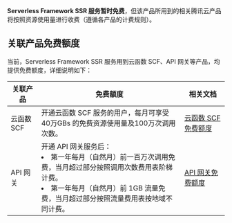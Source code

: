 **Serverless Framework SSR 服务暂时免费**，但该产品所用到的相关腾讯云产品将按照资源使用量进行收费（遵循各产品的计费规则）。

## 关联产品免费额度

当前，Serverless Framework SSR 服务用到云函数 SCF、API 网关等产品，均提供免费额度，详细说明如下：

| 关联产品 | 免费额度 | 相关文档 |
|---------|---------|---------|
| 云函数 SCF | 开通云函数 SCF 服务的用户，每月可享受 40万GBs 的免费资源使用量及100万次调用次数。 | [云函数 SCF 免费额度](https://cloud.tencent.com/document/product/583/12282) |
| API 网关     | 开通 API 网关服务后：<li>第一年每月（自然月）前一百万次调用免费，当月超过部分按照调用次数费用表阶梯计费。</li><li>第一年每月（自然月）前 1GB 流量免费，当月超过部分按照流量费用表按地域不同计费。</li> | [API 网关免费额度](https://cloud.tencent.com/document/product/628/39300#.E5.85.8D.E8.B4.B9.E9.A2.9D.E5.BA.A6) |
